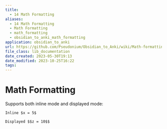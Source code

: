 ```yaml
---
title:
  - 14 Math Formatting
aliases:
  - 14 Math Formatting
  - Math Formatting
  - math_formatting
  - obsidian_to_anki_math_formatting
application: obsidian_to_anki
url: https://github.com/Pseudonium/Obsidian_to_Anki/wiki/Math-formatting
file_class: lib_documentation
date_created: 2023-05-30T19:13
date_modified: 2023-10-25T16:22
tags:
---
```

# Math Formatting

Supports both inline mode and displayed mode:

```
Inline $x = 5$
```

```
Displayed $$z = 10$$
```
